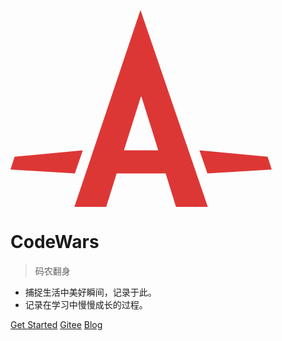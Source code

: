 ![logo](data:image/svg+xml;base64,PHN2ZyB4bWxucz0iaHR0cDovL3d3dy53My5vcmcvMjAwMC9zdmciIHdpZHRo%0APSI0MTcuNjEiIGhlaWdodD0iMzE0Ljc4IiB2aWV3Qm94PSIwIDAgNDE3LjYw%0ANiAzMTQuNzgiPjxwYXRoIGZpbGw9IiNERDM3MzUiIGQ9Ik0xMDIuMTQgMzE0%0ALjc4aDUwLjg1NmwxNi42ODQtNTMuMzg2aDc4LjM2bDE2LjUwNyA1My4zODZo%0ANTAuODU2TDIwNy43NjMgMGwtMTA1LjYzIDMxNC43OHpNMjA5LjM2IDEzOC43%0AbDI2Ljg0NiA4NS41NEgxODEuMzVsMjcuMDEyLTg1LjU0aC45OTd6bTIwOC4y%0ANSAxMTYuNDJsLTYuNTgzLTIwLjU3Mi0xMDkuMDMtMTAuMjg1IDEyLjc1NSAz%0ANy4wMyAxMDIuODUtNi4xN3ptLTMwMi0zMC44Nkw2LjU4IDIzNC41NWwtNi41%0AODMgMjAuNTcgMTAyLjg2IDYuMTcyIDEyLjc1LTM3LjAzeiIvPjwvc3ZnPg==)

# CodeWars

> 码农翻身

* 捕捉生活中美好瞬间，记录于此。
* 记录在学习中慢慢成长的过程。

[Get Started](_sidebar.md)
[Gitee](https://gitee.com/Mkingm)
[Blog](http://www.mryan.xyz/)
